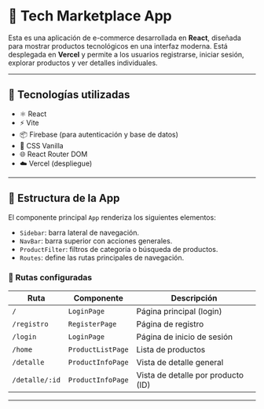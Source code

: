 # 🛒 Tech Marketplace App

Esta es una aplicación de e-commerce desarrollada en **React**, diseñada para mostrar productos tecnológicos en una interfaz moderna. Está desplegada en **Vercel** y permite a los usuarios registrarse, iniciar sesión, explorar productos y ver detalles individuales.

---

## 🚀 Tecnologías utilizadas

- ⚛️ React
- ⚡ Vite
- 📦 Firebase (para autenticación y base de datos)
- 📄 CSS Vanilla
- 🌐 React Router DOM
- ☁️ Vercel (despliegue)

---

## 🧩 Estructura de la App

El componente principal `App` renderiza los siguientes elementos:

- `Sidebar`: barra lateral de navegación.
- `NavBar`: barra superior con acciones generales.
- `ProductFilter`: filtros de categoría o búsqueda de productos.
- `Routes`: define las rutas principales de navegación.

### 🧭 Rutas configuradas

| Ruta            | Componente             | Descripción                          |
|-----------------|------------------------|--------------------------------------|
| `/`             | `LoginPage`            | Página principal (login)             |
| `/registro`     | `RegisterPage`         | Página de registro                   |
| `/login`        | `LoginPage`            | Página de inicio de sesión           |
| `/home`         | `ProductListPage`      | Lista de productos                   |
| `/detalle`      | `ProductInfoPage`      | Vista de detalle general             |
| `/detalle/:id`  | `ProductInfoPage`      | Vista de detalle por producto (ID)   |

---



